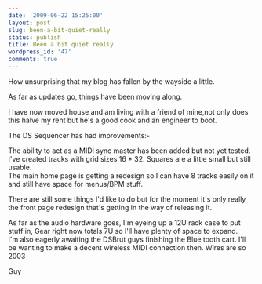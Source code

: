```yaml
---
date: '2009-06-22 15:25:00'
layout: post
slug: been-a-bit-quiet-really
status: publish
title: Been a bit quiet really
wordpress_id: '47'
comments: true
---
```


How unsurprising that my blog has fallen by the wayside a little.  
  
As far as updates go, things have been moving along.  
  
I have now moved house and am living with a friend of mine,not only does this halve my rent but he's a good cook and an engineer to boot.  
  
The DS Sequencer has had improvements:-  
  
The ability to act as a MIDI sync master has been added but not yet tested.  
I've created tracks with grid sizes 16 * 32. Squares are a little small but still usable.  
The main home page is getting a redesign so I can have 8 tracks easily on it and still have space for menus/BPM stuff.  
  
There are still some things I'd like to do but for the moment it's only really the front page redesign that's getting in the way of releasing it.  
  
As far as the audio hardware goes, I'm eyeing up a 12U rack case to put stuff in, Gear right now totals 7U so I'll have plenty of space to expand.  
I'm also eagerly awaiting the DSBrut guys finishing the Blue tooth cart. I'll be wanting to make a decent wireless MIDI connection then. Wires are so 2003  
  
Guy  

